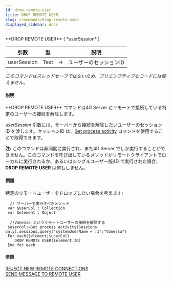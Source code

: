 ```yaml
---
id: drop-remote-user
title: DROP REMOTE USER
slug: /commands/drop-remote-user
displayed_sidebar: docs
---
```


<!--REF #_command_.DROP REMOTE USER.Syntax-->**DROP REMOTE USER** ( *userSession* )<!-- END REF-->
<!--REF #_command_.DROP REMOTE USER.Params-->
| 引数 | 型 |  | 説明 |
| --- | --- | --- | --- |
| userSession | Text | &#8594;  | ユーザーのセッションID |

<!-- END REF-->

*このコマンドはスレッドセーフではないため、プリエンプティブなコードには使えません。*


#### 説明 

<!--REF #_command_.DROP REMOTE USER.Summary-->**DROP REMOTE USER** コマンドは4D Server にリモートで接続している特定のユーザーの接続を解除します。<!-- END REF-->

*userSession* 引数には、サーバーから接続を解除したいユーザーのセッションID を渡します。セッションID は、[Get process activity](get-process-activity.md) コマンドを使用することで取得できます。  

**注:** このコマンドは非同期に実行され、また4D Server でしか実行することができません。このコマンドを呼び出しているメソッドがリモートクライアントでローカルに実行されるか、あるいはシングルユーザー版4D で実行された場合、**DROP REMOTE USER** は何もしません。

#### 例題 

特定のリモートユーザーをドロップしたい場合を考えます:

```4d
  // サーバーで実行すべきメソッド
 var $userCol : Collection
 var $element : Object
 
  //Vanessa というリモートユーザーの接続を解除する
 $userCol:=Get process activity(Sessions only).sessions.query("systemUserName = :1";"Vanessa")
 For each($element;$userCol)
    DROP REMOTE USER($element.ID)
 End for each
```

#### 参照 

[REJECT NEW REMOTE CONNECTIONS](reject-new-remote-connections.md)  
[SEND MESSAGE TO REMOTE USER](send-message-to-remote-user.md)  